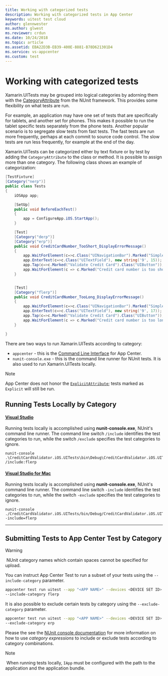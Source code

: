 ```yaml
---
title: Working with categorized tests
description: Working with categorized tests in App Center
keywords: uitest test cloud
author: glennwester
ms.author: glwest
ms.reviewer: crdun
ms.date: 10/24/2018
ms.topic: article
ms.assetid: EBA22D3B-EB39-400E-8881-B78D621301D4
ms.service: vs-appcenter
ms.custom: test
---
```


# Working with categorized tests

Xamarin.UITests may be grouped into logical categories by adorning them with the [CategoryAttribute](http://www.nunit.org/index.php?p=category&r=2.6.4) from the NUnit framework. This provides some flexibility on what tests are run.

For example, an application may have one set of tests that are specifically for tablets, and another set for phones. This makes it possible to run the tablet specific tests separately from the phone tests.  Another popular scenario is to segregate slow tests from fast tests. The fast tests are run more frequently, perhaps at each commit to source code control. The slow tests are run less frequently, for example at the end of the day.

Xamarin.UITests can be categorized either by text fixture or by test by adding the `CategoryAttribute` to the class or method. It is possible to assign more than one category. The following class shows an example of categorization:

```csharp
[TestFixture]
[Category("nerp")]
public class Tests
{
    iOSApp app;

    [SetUp]
    public void BeforeEachTest()
    {
        app = ConfigureApp.iOS.StartApp();
    }

    [Test]
    [Category("derp")]
    [Category("erp")]
    public void CreditCardNumber_TooShort_DisplayErrorMessage()
    {
        app.WaitForElement(c=>c.Class("UINavigationBar").Marked("Simple Credit Card Validator"));
        app.EnterText(c=>c.Class("UITextField"), new string('9', 15));
        app.Tap(c=>c.Marked("Validate Credit Card").Class("UIButton"));
        app.WaitForElement(c => c.Marked("Credit card number is too short.").Class("UILabel"));
    }


    [Test]
    [Category("flerp")]
    public void CreditCardNumber_TooLong_DisplayErrorMessage()
    {
        app.WaitForElement(c=>c.Class("UINavigationBar").Marked("Simple Credit Card Validator"));
        app.EnterText(c=>c.Class("UITextField"), new string('9', 17));
        app.Tap(c=>c.Marked("Validate Credit Card").Class("UIButton"));
        app.WaitForElement(c => c.Marked("Credit card number is too long.").Class("UILabel"));
    }

}
```

There are two ways to run Xamarin.UITests according to category:

* `appcenter` - this is the [Command Line Interface](/appcenter/cli/index) for App Center.
* `nunit-console.exe` - this is the command line runner for NUnit tests. It is also used to run Xamarin.UITests locally.

> [!NOTE]
> App Center does not honor the [`ExplicitAttribute`](http://www.nunit.org/index.php?p=explicit&r=2.6.4); tests marked as `Explicit` will still be run.

## Running Tests Locally by Category

#### [Visual Studio](#tab/vswin/)
Running tests locally is accomplished using **nunit-console.exe**, NUnit's command line runner. The command line switch `/include` identifies the test categories to run, while the switch `/exclude` specifies the test categories to ignore.

```shell
nunit-console .\CreditCardValidator.iOS.UITests\bin\Debug\CreditCardValidator.iOS.UITests.dll /include:flerp
```

#### [Visual Studio for Mac](#tab/vsmac/)
Running tests locally is accomplished using **nunit-console.exe**, NUnit's command line runner. The command line switch `-include` identifies the test categories to run, while the switch `-exclude` specifies the test categories to ignore.

```shell
nunit-console ./CreditCardValidator.iOS.UITests/bin/Debug/CreditCardValidator.iOS.UITests.dll -include=flerp
```

* * *

## Submitting Tests to App Center Test by Category

> [!WARNING]
> ️ NUnit category names which contain spaces cannot be specified for upload.

You can instruct App Center Test to run a subset of your tests using the `--include-category` parameter.  

```bash
appcenter test run uitest --app "<APP NAME>" --devices <DEVICE SET ID> --app-path <PATH TO IPA> --test-series "<TEST SERIES>" --locale "en_US" --build-dir <PATH TO UITEST BUILD DIRECTORY> 
--include-category flerp 
```

It is also possible to exclude certain tests by category using the `--exclude-category` parameter.

```bash
appcenter test run uitest --app "<APP NAME>" --devices <DEVICE SET ID> --app-path <PATH TO IPA> --test-series "<TEST SERIES>" --locale "en_US" --build-dir <PATH TO UITEST BUILD DIRECTORY> 
--exclude-category erp
```

Please the see the [NUnit console documentation](http://www.nunit.org/index.php?p=consoleCommandLine&r=2.6.4) for more information on how to use *category expressions* to include or exclude tests according to category combinations.

> [!NOTE]
> ️ When running tests locally, `IApp` must be configured with the path to the application and the application bundle.
